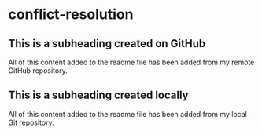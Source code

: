 # conflict-resolution

## This is a subheading created on GitHub

All of this content added to the readme file has been added from my remote GitHub repository.



## This is a subheading created locally

All of this content added to the readme file has been added from my local Git repository.